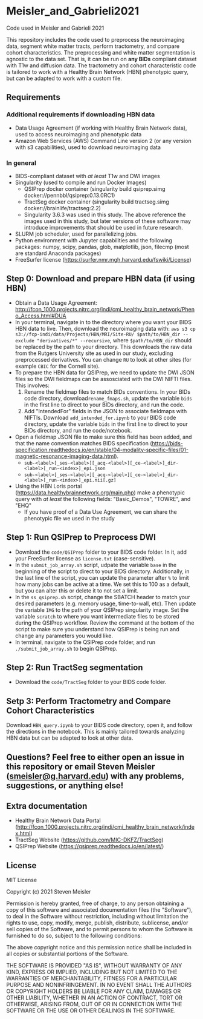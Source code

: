 # Meisler_and_Gabrieli2021
Code used in Meisler and Gabrieli 2021

This repository includes the code used to preprocess the neuroimaging data, segment white matter tracts, perform tractometry, and compare cohort characteristics. The preprocessing and white matter segmentation is agnostic to the data set. That is, it can be run on **any BIDs** compliant dataset with T1w and diffusion data. The tractometry and cohort characteristic code is tailored to work with a Healthy Brain Network (HBN) phenotypic query, but can be adapted to work with a custom file.

## Requirements
### Additional requirements if downloading HBN data
- Data Usage Agreement (if working with Healthy Brain Network data), used to access neuroimaging and phenotypic data
- Amazon Web Services (AWS) Command Line version 2 (or any version with s3 capabilities), used to download neuroimaging data
### In general
- BIDS-compliant dataset with _at least_ T1w and DWI images
- Singularity (used to compile and run Docker Images)
  - QSIPrep docker container (singularity build qsiprep.simg docker://pennbbl/qsiprep:0.13.0RC1)
  - TractSeg docker container (singularity build tractseg.simg docker://brainlife/tractseg:2.2)
  - Singularity 3.6.3 was used in this study. The above reference the images used in this study, but later versions of these software may introduce improvements that should be used in future research.
- SLURM job scheduler, used for parallelizing jobs.
- Python environment with Jupyter capabilities and the following packages: numpy, scipy, pandas, glob, matplotlib, json, filecmp (most are standard Anaconda packages)
- FreeSurfer license (https://surfer.nmr.mgh.harvard.edu/fswiki/License)

## Step 0: Download and prepare HBN data (if using HBN)
- Obtain a Data Usage Agreement: http://fcon_1000.projects.nitrc.org/indi/cmi_healthy_brain_network/Pheno_Access.html#DUA
- In your terminal, navigate in to the directory where you want your BIDS HBN data to live. Then, download the neuroimaging data with: `aws s3 cp s3://fcp-indi/data/Projects/HBN/MRI/Site-RU/ $path/to/HBN_dir --exclude "derivatives/*" --recursive`, where  `$path/to/HBN_dir` should be replaced by the path to your directory. This downloads the raw data from the Rutgers University site as used in our study, excluding preprocessed derivatives. You can change `RU` to look at other sites (for example `CBIC` for the Cornell site).
- To prepare the HBN data for QSIPrep, we need to update the DWI JSON files so the DWI fieldmaps can be assosciated with the DWI NIFTI files. This involves:
  1) Rename the fieldmap files to match BIDs conventions. In your BIDs code directory, download`rename_fmaps.sh`, update the variable `bids` in the first line to direct to your BIDs directory, and run the code.
  2) Add "IntendedFor" fields in the JSON to associate fieldmaps with NIFTIs. Download `add_intended_for.ipynb` to your BIDS code directory, update the variable `bids` in the first line to direct to your BIDs directory, and run the code/notebook.
- Open a fieldmap JSON file to make sure this field has been added, and that the name convention matches BIDS specification (https://bids-specification.readthedocs.io/en/stable/04-modality-specific-files/01-magnetic-resonance-imaging-data.html).
  - `sub-<label>[_ses-<label>][_acq-<label>][_ce-<label>]_dir-<label>[_run-<index>]_epi.json`
  - `sub-<label>[_ses-<label>][_acq-<label>][_ce-<label>]_dir-<label>[_run-<index>]_epi.nii[.gz]`
- Using the HBN Loris portal (https://data.healthybrainnetwork.org/main.php) make a phenotypic query with _at least_ the following fields: "Basic_Demos", "TOWRE", and "EHQ"
  - If you have proof of a Data Use Agreement, we can share the phenotypic file we used in the study

## Step 1: Run QSIPrep to Preprocess DWI
- Download the `code/QSIPrep` folder to your BIDS code folder. In it, add your FreeSurfer license as `license.txt` (case-sensitive).
- In the `submit_job_array.sh` script, udpate the variable `base` in the beginning of the script to direct to your BIDS directory. Additionally, in the last line of the script, you can update the parameter after `%` to limit how many jobs can be active at a time. We set this to 100 as a default, but you can alter this or delete it to not set a limit.
- In the `ss_qsiprep.sh` script, change the SBATCH header to match your desired parameters (e.g. memory usage, time-to-wall, etc). Then update the variable `IMG` to the path of your QSIPrep singularity image. Set the variable `scratch` to where you want intermediate files to be stored during the QSIPrep workflow. Review the command at the bottom of the script to make sure you understand how QSIPrep is being run and change any parameters you would like.
- In terminal, navigate to the QSIPrep code folder, and run `./submit_job_array.sh` to begin QSIPrep.

## Step 2: Run TractSeg segmentation
- Download the `code/TractSeg` folder to your BIDS code folder.

## Setp 3: Perform Tractometry and Compare Cohort Characteristics
Download `HBN_query.ipynb` to your BIDS code directory, open it, and follow the directions in the notebook. This is mainly tailored towards analyzing HBN data but can be adapted to look at other data.

## Questions? Feel free to either open an issue in this repository or email Steven Meisler (smeisler@g.harvard.edu) with any problems, suggestions, or anything else!

## Extra documentation
- Healthy Brain Network Data Portal (http://fcon_1000.projects.nitrc.org/indi/cmi_healthy_brain_network/index.html)
- TractSeg Website (https://github.com/MIC-DKFZ/TractSeg)
- QSIPrep Website (https://qsiprep.readthedocs.io/en/latest/)

## License

MIT License

Copyright (c) 2021 Steven Meisler

Permission is hereby granted, free of charge, to any person obtaining a copy
of this software and associated documentation files (the "Software"), to deal
in the Software without restriction, including without limitation the rights
to use, copy, modify, merge, publish, distribute, sublicense, and/or sell
copies of the Software, and to permit persons to whom the Software is
furnished to do so, subject to the following conditions:

The above copyright notice and this permission notice shall be included in all
copies or substantial portions of the Software.

THE SOFTWARE IS PROVIDED "AS IS", WITHOUT WARRANTY OF ANY KIND, EXPRESS OR
IMPLIED, INCLUDING BUT NOT LIMITED TO THE WARRANTIES OF MERCHANTABILITY,
FITNESS FOR A PARTICULAR PURPOSE AND NONINFRINGEMENT. IN NO EVENT SHALL THE
AUTHORS OR COPYRIGHT HOLDERS BE LIABLE FOR ANY CLAIM, DAMAGES OR OTHER
LIABILITY, WHETHER IN AN ACTION OF CONTRACT, TORT OR OTHERWISE, ARISING FROM,
OUT OF OR IN CONNECTION WITH THE SOFTWARE OR THE USE OR OTHER DEALINGS IN THE
SOFTWARE.
